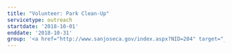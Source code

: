 ```yaml
---
title: "Volunteer: Park Clean-Up"
servicetype: outreach
startdate: '2018-10-01'
enddate: '2018-10-31'
group: '<a href="http://www.sanjoseca.gov/index.aspx?NID=204" target="_blank">San Jose Department of Parks, Recreation & Neighborhood Services</a>'
---
```


